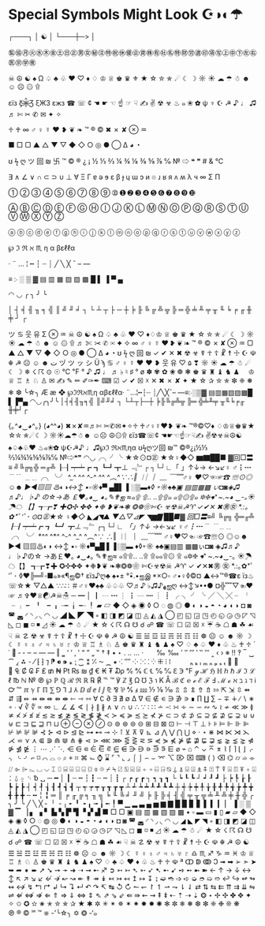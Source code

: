 # Special Symbols Might Look ☪◑◐☂

┌───┐
│ ☯ │
└───┼─>
    │

㊬㊯㊊㊋㊌㊍㊎㊏㊐㊣㊚㊛㊙㊟㊕㊗㊡㊝㊭㊮㊑㊒㊓㊔㊕㊖㊘㊜㊞㊠㊢㊤㊥㊦㊧㊨㊩㊪㊫㊰

☠ ☮ ☯ ♠ Ω ♤ ♣ ♧ ♥ ♡ ♦ ♢ ♔ ♕ ♚ ♛ ⚜ ★ ☆ ✮ ✯ ☄ ☾ ☽ ☼ ☀ ☁ ☂ ☃ ☻ ☺ ☹ ۞ ۩

εїз Ƹ̵̡Ӝ̵̨̄Ʒ ξЖЗ εжз ☎ ☏ ¢ ☚ ☛ ☜ ☝ ☞ ☟ ✍ ✌ ☢ ☣ ♨ ๑ ❀ ✿ ψ ♆ ☪ ☭ ♪ ♩ ♫ ♬ ✄ ✂ ✆ ✉ ✦ ✧

♱ ♰ ∞ ♂ ♀ ☿ ❤ ❥ ❦ ❧ ™ ® © ✖ ✗ ✘ ⊗ ♒

■ □ ▢ ▲ △ ▼ ▽ ◆ ◇ ○ ◎ ● ◯ Δ ◕ ◔

ʊ ϟ ღ ツ 回 ₪ 卐 ™ © ® ¿ ¡ ½ ⅓ ⅔ ¼ ¾ ⅛ ⅜ ⅝ ⅞ ℅ № ⇨ ❝ ❞ # & ℃

∃ ∧ ∠ ∨ ∩ ⊂ ⊃ ∪ ⊥ ∀ Ξ Γ ɐ ə ɘ ε β ɟ ɥ ɯ ɔ и ๏ ɹ ʁ я ʌ ʍ λ ч ∞ Σ Π

➀ ➁ ➂ ➃ ➄ ➅ ➆ ➇ ➈ ➉ ➊ ➋ ➌ ➍ ➎ ➏ ➐ ➑ ➒ ➓

Ⓐ Ⓑ Ⓒ Ⓓ Ⓔ Ⓕ Ⓖ Ⓗ Ⓘ Ⓙ Ⓚ Ⓛ Ⓜ Ⓝ Ⓞ Ⓟ Ⓠ Ⓡ Ⓢ Ⓣ Ⓤ Ⓥ Ⓦ Ⓧ Ⓨ Ⓩ

ⓐ ⓑ ⓒ ⓓ ⓔ ⓕ ⓖ ⓗ ⓘ ⓙ ⓚ ⓛ ⓜ ⓝ ⓞ ⓟ ⓠ ⓡ ⓢ ⓣ ⓤ ⓥ ⓦ ⓧ ⓨ ⓩ

℘ ℑ ℜ ℵ ♏ η α βεℓℓα

· ¨ … ¦ ┅ ┆ ┈ ┊ ╱ ╲ ╳ ¯ – —

≡ ჻ ░ ▒ ▓ ▤ ▥ ▦ ▧ ▨ ▩ █ ▌ ▐ ▀ ▄

◠ ◡ ╭ ╮ ╯ ╰

│ ┤ ╡ ╢ ╖ ╕ ╣ ║ ╝ ╜ ╛ ┐ └ ┴ ┬ ├ ─ ┼ ╞ ╟ ╚ ╔ ╩ ╦ ╠ ═ ╬ ╧ ╨ ╤ ╥ ╙ ╘ ╒ ╓ ╫ ╪ ┘ ┌

ツ ♋ 웃 유 Σ ⊗ ♒ ☠ ☮ ☯ ♠ Ω ♤ ♣ ♧ ♥ ♡ ♦♢♔ ♕ ♚ ♛ ★ ☆ ✮ ✯ ☄ ☾ ☽ ☼ ☀ ☁ ☂ ☃ ☻ ☺ ۞ ۩ ♬ ✄ ✂ ✆ ✉ ✦ ✧ ∞ ♂ ♀ ☿ ❤ ❥ ❦ ❧ ™ ® © ✗ ✘ ⊗ ♒ ▢ ▲ △ ▼ ▽ ◆ ◇ ○ ◎ ● ◯ Δ ◕ ◔ ʊ ϟ ღ 回 ₪ ✓ ✔ ✕ ✖ ☢ ☣ ☤ ☥ ☦ ☧ ☨ ☩ ☪ ☫ ☬ ☭ ☹ ☺ ☻ ت ヅ ツ ッ シ Ü ϡ ♋ ♂ ♀ ☿ ♥ ❤ ❥ 웃 유 ♡ ۵ ❣ ☼ ☀ ☁ ☂ ☃ ☄ ☾ ☽ ❄ ☇ ☈ ⊙ ☉ ℃ ℉ ° ♪ ♫ ♩ ♬ ♭ ♮ ♯ ° ø ✽ ✾ ✿ ❀ ❁ ❃ ♚ ♛ ♜ ♝ ♞ ♟  ♔ ♕ ♖ ♗ ♘ ♙ ✉ ✍ ✎ ✏ ✐✑✒ ⌨ ☑ ✓ ✔  ☒ ☓ ✕ ✖ ✗ ✘ ✦ ★ ☆ ✰ ✮ ✯ ❇ ❈ ❅ ❄ ❆ ╰☆╮ Æ æ ❖ ℘ℑℜℵ♏η αβεℓℓα· ¨…¦┅┆┈  ┊╱╲╳¯– —≡჻░▒▓ ▤▥▦▧▨▩█ ▌▐▀▄ ◠◡╭╮╯╰ │┤╡╢╖╕╣ ║╝╜╛ ┐ └┴┬├─┼ ╞╟╚╔╩╦ ╠═ ╬╧╨╤ ╥╙╘╒╓ ╫╪┘┌

{｡^◕‿◕^｡} (◕^^◕) ✖✗✘♒♬✄ ✂✆✉✦✧♱ ♰♂♀☿❤❥ ❦❧ 
™®©♡♦ ♢♔♕♚♛★ ☆✮ ✯☄☾☽ ☼☀☁☂☃☻ ☺☹ ☮۞۩ εїз☎☏¢ ☚☛☜☝☞☟✍ ✌☢☣☠☮☯ ♠♤♣♧♥ ♨๑❀✿ ψ☪☭♪ ♩♫℘ℑ ℜℵ♏ηα ʊϟღツ回 ₪™ ©®¿¡½⅓ ⅔¼¾⅛⅜⅝⅞℅ 
№⇨❝❞ ◠◡╭╮╯╰ ★☆⊙¤㊣ ★☆♀◆◇ ▆▇██■ ▓回□〓≡ 
╝╚╔╗╬ ═╓╩ ┠┨┯┷┏ ┓┗┛┳⊥ ﹃﹄┌ ┐└┘∟「 」↑↓→ ←↘↙♀ ♂┇┅﹉﹊ ﹍﹎╭╮╰╯ *^_^* ^*^ ^-^ ^_^ ^︵^∵∴‖ ︱︳︴﹏ ﹋﹌♂♀ ♥♡☜☞☎ ☏⊙◎☺☻ ►◄▧▨ ♨◐◑↔↕ ▪▫☼♦▀ ▄█▌▐ ░▒▬♦◊ ◦☼♠♣▣ ▤▥▦▩ ぃ◘◙◈♫ ♬♪♩♭♪ の☆→あ ￡❤｡◕‿ ◕｡✎✟ஐ ≈๑۩ ۩.. ..۩۩๑ ๑۩۞۩๑ ✲❈➹ ~.~◕ ‿-｡☀☂☁ 【】┱┲❣ ✚✪✣ ✤✥ ✦❉ ❥❦❧❃ ❂❁❀✄☪ ☣☢☠☭♈ ✓✔✕ ✖㊚㊛ *.:｡ ✿*ﾟ‘ﾟ･ ⊙¤㊣★☆ 
♀◆◇ ◣◢◥▲ ▼△▽⊿◤ ◥▆▇ ██■▓ 回□〓≡╝ ╚╔╗ ╬═╓╩ ┠┨┯┷┏ ┓┗┛ ┳⊥﹃﹄ ┌┐└┘∟ 「」↑↓ →←↘↙ ♀♂┇┅﹉ ﹊﹍﹎ ╭╮╰╯ *^_^* ^*^ ^-^ ^_^ ^︵^∵ ∴‖ ︱︳ ︴﹏﹋﹌ ♂♀♥♡☜ ☞☎☏⊙ ◎☺☻►◄ ▧▨♨◐◑ ↔↕ ▪▫ ☼♦▀▄█ ▌▐░▒▬ ♦◊◦☼ ♠♣▣▤▥ ▦▩ぃ◘◙ ◈♫♬♪ ♩♭♪の☆ →あ￡❤｡ ◕‿◕｡ ✎✟ஐ≈ ๑۩۩.. ..۩ ۩๑๑۩۞ ۩
๑✲❈ ➹ ~.~◕‿-｡ ☀☂☁【】 ┱┲❣✚ ✪✣✤✥ ✦❉❥❦ ❧❃❂❁❀ ✄☪☣☢☠ ☭♈ ✓  ✔✕✖㊚ ㊛ *.:｡✿*ﾟ ‘ﾟ･ ◊♥╠═╝▫■๑»«¶ஐ©† εïз♪ღ♣ ♠•± °•ิ.•ஐஇ *×○▫ 
♂•♀◊©¤ ▲↔™®☎ε їз♨ ☏☆★ ▽△▲ ∵∴∷ ＃♂♀♥♠♣ 
♧♤♧ ♡♬♪ ♭♫♪ﻬஐღ ↔↕↘••● ¤╬﹌▽☜♥☞ ♬✞♥♕☯☭☠☃ ─ ━ │ ┃ ┄ ┅ ┆ ┇ ┈ ┉ ┊ ┋ ╭ ╮ ╯ ╰ ╱ ╲ ╳ ╴ ╵ ╶ ╷ ╸ ╹ ╺ ╻ ╼ ╽ ╾ ╿ ▰ ▱ ◆ ◇ ◈ ◉ ◊ ○ ◌ ◍ ◎ ● ◐ ◑ ◒ ◓ ◔ ◕ ◖ ◗ ◘ ◙ ◚ ◛ ◜ ◝ ◞ ◟ ◠ ◡ ◢ ◣ ◤ ◥ ◦ ◧ ◨ ◩ ◪ ◫ ◬ ◭ ◮ ◯ ◰ ◱ ◲ ◳ ◴ ◵ ◶ ◷ ◸ ◹ ◺ ◻ ◼ ◽ ◾ ◿ ☀ ☁ ☂ ☃ ☄ ★ ☆ ☇ ☈ ☊ ☋ ☌ ☍ ☎ ☏ ☐ ☑ ☒ ☓ ☔ ☕ ☖ ☗ ☘ ☙ ☟ ☠ ☡ ☢ ☣ ☤ ☥ ☦ ☧ ☨ ☩ ☪ ☫ ☬ ☭ ☮ ☯ ☰ ☱ ☲ ☳ ☴ ☵ ☶ ☷ ☸ ☹ ☺ ☻ ☼ ☽ ☾ ☿ ♀ ♁ ♂ ♃ ♄ ♅ ♇ ♔ ♕ ♖ ♗ ♘ ♙ ♚ ♛ ♜ ♝ ♞ ♟ ♠ ♡ ♢ ♣ 
♤ ♥ ♦ ♧ ♨ ♰ ♱ ´ ῾ ῿‏ ‐ ‑ ‒ – — ― ‖ ‗ ‘ ’ ‚ ‛ “ ” „ ‟ † ‡ • ‣ 
․ ‥ … ‧            ‰ ‱ ′ ″ ‴ ‵ ‶ ‷ ‸ ‹ › ※ ‼ ‽ ‾ ‿ ⁀ ⁁ ⁂ ⁃ ⁄ ⁅ ⁆ ⁊ ⁋ ⁌ ⁍ ⁎ ⁏ ⁐ ⁑ ⁒ ⁓ ⁔ ⁕ ⁖ ⁗ ⁘ ⁙ ⁚ ⁛ ⁜ ⁝ ⁞   ⁠ ⁡ ⁢ ⁣ ⁤ ⁥ ⁦ ⁧ ⁨ ⁩ ⁪ ⁫ ⁬ ⁭ ⁮ ⁯ ₕ ₖ ₗ ₘ ₙ ₚ ₛ ₜ ₝ ₞ ₟ ₠ ₡ ₢ ₣ ₤ ₥ ₦ ₧ ₨ ₪ ₫ € ₭ ₮ ₯ ℀ ℁ ℂ ℄ ℅ ℆ ℇ ℈ ℉ ℊ ℋ ℌ ℍ ℎ ℏ ℐ ℑ ℒ ℓ ℔ ℕ 
№ ℗ ℘ ℙ ℚ ℛ ℜ ℝ ℞ ℟ ℡ ™ ℣ ℤ ℥ Ω ℧ ℨ ℩ K Å ℬ ℭ ℮ ℯ ℰ ℱ Ⅎ ℳ ℴ ℵ ℶ ℷ ℸ ℹ ℺ ℻ ℼ ℽ ℾ ℿ ⅀ ⅁ ⅂ ⅃ ⅄ ⅅ ⅆ ⅇ ⅈ ⅉ ⅊ ⅋ ⅌ ⅍ ⅎ ⅏ ⅐ ⅑ ⅒ ⇫ ⇬ ⇭ ⇮ ⇯ ⇰ ⇱ ⇲ ⇳ ⇴ ⇵ ⇶ ⇷ ⇸ ⇹ ⇺ ⇻ ⇼ ⇽ ⇾ ⇿ ∀ ∁ ∂ ∃ ∄ ∅ ∆ ∇ ∈ ∉ ∊ ∋ ∌ ∍ ∎ ∏ ∐ ∑ − ∓ ∔ 
∕ ∖ ∗ ∘ ∙ √ ∛ ∜ ∝ ∞ ∟ ∠ ∡ ∢ ∣ ∤ ∥ ∦ ∧ ∨ ∩ ∪ ∴ ∵ ∶ ∷ ∸ ∹ ∺ ∻ ∼ ∽ ∾ ∿ ≀ ≁ ≪ ≫ ≬ ≭ ≮ ≯ ≰ ≱ ≲ ≳ ≴ ≵ ≶ ≷ ≸ ≹ ≺ ≻ ≼ ≽ ≾ ≿ ⊀ ⊁ ⊂ ⊃ ⊄ ⊅ ⊆ ⊇ ⊈ ⊉ ⊊ ⊋ ⊌ ⊍ ⊎ ⊏ ⊐ ⊑ ⊒ ⊓ ⊔ ⊕ ⊖ ⊗ ⊘ ⊙ ⊚ ⊛ ⊜ ⊝ ⊞ ⊟ ⊠ ⊡ ⊢ ⊣ ⊤ ⊥ ⊦ ⊧ ⊨ ⊩ ⊪ ⊫ ⊬ ⊭ ⊮ ⊯ ⊰ ⊱ ⊲ ⊳ ⊴ ⊵ ⊶ ⊷ ⊸ ⊹ ⊺ ⊻ ⊼ ⊽ ⊾ ⊿ ⋀ ⋁ ⋂ ⋃ ⋄ ⋅ ⋆ ⋇ ⋈ ⋉ ⋊ ⋋ ⋌ ⋍ ⋎ ⋏ ⋐ ⋑ ⋒ ⋓ ⋔ ⋕ ⋖ ⋗ ⋘ ⋙ ⋚ ⋛ ⋜ ⋝ ⋞ ⋟ ⋠ ⋡ ⋢ ⋣ ⋤ ⋥ ⋦ ⋧ ⋨ ⋩ ⋪ ⋫ ⋬ ⋭ ⋮ ⋯ ⋰ ⋱ ⋲ ⋳ ⋴ ⋵ ⋶ ⋷ ⋸ ⋹ ⋺ ⋻ ⋼ ⋽ ⋾ ⋿ ⌀ ⌁ ⌂ ⌃ ⌄ ⌅ ⌆ ⌇ ⌈ ⌉ ⌊ ⌋ ⌌ ⌍ ⌎ ⌏ ⌐ ⌑ ⌒ ⌓ ⌔ ⌕ ⌖ ⌗ ⌘ ⌙ ⌚ ⌛ ⌜ ⌝ ⌞ ⌟ ⌠ ⌡ ⌢ ⌣ ⌤ ⌥ ⌦ ⌧ ⌨ ⟨ ⟩ ⌫ ⌬ ⌭ ⌮ ⌯ ⌰ ⌱ ⌲ ⌳ ⌴ ⌵ ⌶ ⌷ ⌸ ⌹ ⌺ ⌻ ⌼ ⌽ ⌾ ⌿ ⍀ ⍁ ⍂ ⍃ ⍄ ⍅ ⍆ ⍇ ⍈ ⍉ ⍊ ⍋ ⍌ ⍍ ⍎ ⍏ ⍐ ⍑ ⍒ ⍓ ⍔ ⍕ ⍖ ⍗ 
⍘ ⍙ ⍚ ␋ ␢ ␣ ─ ━ │ ┃ ┄ ┅ ┆ ┇ ┈ ┉ ┊ ┋ ┌ ┍ ┎ ┏ ┐ ┑ ┒ ┓ └ ┕ ┖ ┗ ┘ ┙ ┚ ┛ ├ ┝ ┞ ┟ ┠ ┡ ┢ ┣ ┤ ┥ ┦ ┧ ┨ ┩ ┪ ┫ ┬ ┭ ┮ ┯ ┰ ┱ ┲ ┳ ┴ ┵ ┶ ┷ ┸ ┹ ┺ ┻ ┼ ┽ ┾ ┿ ╀ ╁ ╂ ╃ ╄ 
╅ ╆ ╇ ╈ ╉ ╊ ╋ ╌ ╍ ╎ ╏ ═ ║ ╒ ╓ ╔ ╕ ╖ ╗ ╘ ╙ ╚ ╛ ╜ ╝ ╞ ╟ ╠ ╡ ╢ ╣ ╤ ╥ ╦ ╧ ╨ ╩ ╪ ╫ 
╬ ╭ ╮ ╯ ╰ ╱ ╲ ╳ ╴ ╵ ╶ ╷ ╸ ╹ ╺ ╻ ╼ ╽ ╾ ╿ ▀ ▁ ▂ ▃ ▄ ▅ ▆ ▇ █ ▉ ▊ ▋ ▌ ▍ ▎ ▏ ▐ ░ ▒ ▓ ▔ ▕ ▖ ▗ ▘ ▙ ▚ ▛ ▜ ▝ ▞ ▟ ■ □ ▢ ▣ ▤ ▥ ▦ ▧ ▨ ▩ ▪ ▫ ▬ ▭ ▮ ▯ ▰ ▱ ◆ ◇ ◈ ◉ ◊ ○ ◌ ◍ ◎ ● ◐ ◑ ◒ ◓ ◔ ◕ ◖ ◗ ◘ ◙ ◚ ◛ ◜ ◝ ◞ ◟ ◠ ◡ ◢ ◣ ◤ ◥ ◦ ◧ ◨ ◩ ◪ ◫ ◬ ◭ ◮ ◯ ◰ ◱ ◲ ◳ ◴ ◵ ◶ ◷ ◸ ◹ ◺ ◻ ◼ ◽ ◾ ◿ ☀ ☁ ☂ ☃ ☄ ★ ☆ ☇ ☈ ☊ ☋ ☌ ☍ ☎ ☏ ☐ ☑ ☒ ☓ ☔ ☕ ☖ ☗ ☘ ☙ ☟ ☠ ☡ ☢ ☣ ☤ ☥ ☦ ☧ ☨ ☩ ☪ ☫ ☬ ☭ ☮ ☯ ☰ ☱ ☲ ☳ ☴ ☵ ☶ ☷ ☸ ☹ ☺ ☻ ☼ ☽ ☾ ☿ ♀ ♁ ♂ ♃ ♄ ♅ ♇ ♎ ♏ ♐ ♑ ♒ ♓ ♔ ♕ ♖ ♗ ♘ ♙ ♚ ♛ ♜ ♝ ♞ ♟ ♠ ♡ ♢ ♣ ♤ ♥ ♦ ♧ ♨ ♰ ♱ ☫ ª ↀ ↁ ↂ Ↄ ➟ ➡ ➢ ➣ ➤ ➥ ➦ ➧ ➨ ➚ ➘ ➙ ➛ ➜ ➝ ➞ ➸ ♐ ➲ ➳ ➳ ➴ ➵ ➶ ➷ ➸ ➹ ➺ ➻ ➼ ➽ ← ↑ → ↓ ↔ ↕ ↖ ↗ ↘ ↙ ↚ ↛ ↜ ↝ ↞ ↟ ↠ ↡ ↢ ↣ ↤ ↥ ↦ ↧ ↨ ➫ ➬ ➩ ➪ ➭ ➮ ➯ ➱ ↩ ↪ ↫ ↬ ↭ ↮ ↯ ↰ ↱ ↲ ↳ ↴ ↵ ↶ ↷ ↸ ↹ ↺ ↻ ↼ ↽ ↾ ↿ ⇀ ⇁ ⇂ ⇃ ⇄ ⇅ ⇆ ⇇ ⇈ ⇉ ⇊ ⇋ ⇌ ⇍ ⇎ ⇏ ⇐ ⇑ ⇒ ⇓ ⇔ ⇕ ⇖ ⇗ ⇘ ⇙ ⇚ ⇛ ⇜ ⇝ ⇞ ⇟ ⇠ ⇡ ⇢ ⇣  ❂ ⋆ ✢ ✣ ✤ ✥ ✦ ✧ ✩ ✪ ✫ ✬ ✭ ✮ ✯ ✰ ★ ✱ ✲ ✳ ✴ ✵ ✶ ✷ ✸ ✹ ✺ ✻ ✼ ❄ ❅ ❆ ❇ ❈ ❉ ❊ ❋ ╰☆╮ ✡ ❂ -‘๑’- ⎈ ™ ℠ © ® ℗
　

